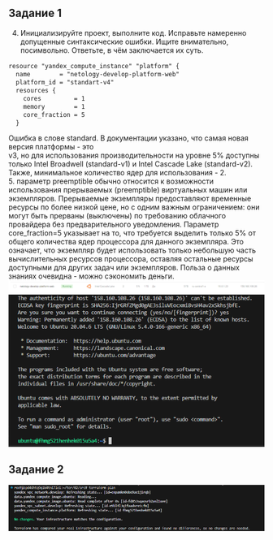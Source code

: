 ## Задание 1

4. Инициализируйте проект, выполните код. Исправьте намеренно допущенные синтаксические ошибки. Ищите внимательно, посимвольно. Ответьте, в чём заключается их суть.
```
resource "yandex_compute_instance" "platform" {
  name        = "netology-develop-platform-web"
  platform_id = "standart-v4"
  resources {
    cores         = 1
    memory        = 1
    core_fraction = 5
  }
```
Ошибка в слове standard. В документации указано, что самая новая версия платформы - это   
v3, но для использования производительности на уровне 5% доступны только Intel 
Broadwell (standard-v1) и Intel Cascade Lake (standard-v2). Также, минимальное 
количество ядер для использования - 2.  
5. параметр preemptible обычно относится к возможности использования прерываемых (preemptible) виртуальных машин или экземпляров. Прерываемые экземпляры предоставляют временные ресурсы по более низкой цене, но с одним важным ограничением: они могут быть прерваны (выключены) по требованию облачного провайдера без предварительного уведомления. Параметр core_fraction=5 указывает на то, что требуется выделить только 5% от общего количества ядер процессора для данного экземпляра. Это означает, что экземпляр будет использовать только небольшую часть вычислительных ресурсов процессора, оставляя остальные ресурсы доступными для других задач или экземпляров. Польза о данных знаниях очевидна - можно сэкономить деньги.
![screenshot](/screenshots/terraform_vm.png)
![screenshot](/screenshots/terraform_ssh.png)
## Задание 2

![screenshot](/screenshots/terraform_plan.png)
